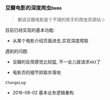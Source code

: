 ### 豆瓣电影的深度爬虫`Demo`


> 都说豆瓣电影是个不错的练手的爬虫资源站☺️


目前已经实现的基本功能:

* 从某个电影介绍页面进去,实现深度爬取


遇到的问题:

* 豆瓣的反爬感觉比较猛, 不一会儿就请求`403`了

* 电影页的细节抓取并落地



`ChangeLog`:

* 2016-08-02 基本业务逻辑重构